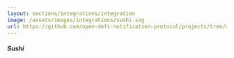 ```yaml
---
layout: sections/integrations/integration
image: /assets/images/integrations/sushi.svg
url: https://github.com/open-defi-notification-protocol/projects/tree/master/sushi
---
```


##### Sushi